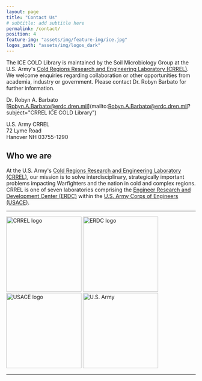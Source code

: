 ```yaml
---
layout: page
title: "Contact Us"
# subtitle: add subtitle here
permalink: /contact/
position: 4
feature-img: "assets/img/feature-img/ice.jpg"
logos_path: "assets/img/logos_dark"
---
```


The ICE COLD Library is maintained by the Soil Microbiology Group at the U.S. Army's [Cold Regions Research and Engineering Laboratory (CRREL)](https://www.erdc.usace.army.mil/Locations/CRREL/). We welcome enquiries regarding collaboration or other opportunities from academia, industry or government. Please contact Dr. Robyn Barbato for further information.

  Dr. Robyn A. Barbato  
  [Robyn.A.Barbato@erdc.dren.mil](mailto:Robyn.A.Barbato@erdc.dren.mil?subject="CRREL ICE COLD Library")

  U.S. Army CRREL  
  72 Lyme Road  
  Hanover NH 03755-1290

## Who we are

At the U.S. Army's [Cold Regions Research and Engineering Laboratory (CRREL)](https://www.erdc.usace.army.mil/Locations/CRREL/), our mission is to solve interdisciplinary, strategically important problems impacting Warfighters and the nation in cold and complex regions. CRREL is one of seven laboratories comprising the [Engineer Research and Development Center (ERDC)](https://www.erdc.usace.army.mil) within the [U.S. Army Corps of Engineers (USACE)](https://www.usace.army.mil).

---

<img src="{{ '/assets/img/logos/CRREL_dark_text.png' | relative_url }}" alt="CRREL logo" style="width: 200px;" />

<img src="{{ '/assets/img/logos/ERDC_dark_text.png' | relative_url }}" alt="ERDC logo" style="width: 200px;" />

<img src="{{ '/assets/img/logos/USACE_dark_text.png' | relative_url }}" alt="USACE logo" style="width: 200px;" />

<img src="{{ '/assets/img/logos/Army_dark_text.png' | relative_url }}" alt="U.S. Army" style="width: 200px;" />

---
